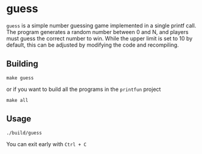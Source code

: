 # guess

`guess` is a simple number guessing game implemented in a single printf call. The program generates a random number between 0 and N, and players must guess the correct number to win. While the upper limit is set to 10 by default, this can be adjusted by modifying the code and recompiling.

## Building

`make guess`

or if you want to build all the programs in the `printfun` project

`make all`

## Usage

`./build/guess`

You can exit early with `Ctrl + C`